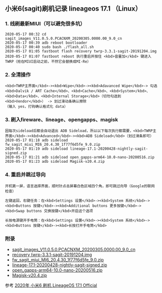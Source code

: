 ## 小米6(sagit)刷机记录 lineageos 17.1 （Linux）

### 1. 线刷最新MIUI（可以避免很多坑）
    2020-05-17 00:32 cd sagit_images_V11.0.5.0.PCACNXM_20200305.0000.00_9.0_cn
    2020-05-17 00:39 adb reboot bootloader
    2020-05-17 00:40 sudo bash ./flash_all.sh
    2020-05-17 01:05 fastboot flash recovery twrp-3.3.1-sagit-20191204.img
    2020-05-17 01:07 fastboot reboot 执行重启并按住 <kbd>音量加</kbd> 键进入TWRP（抢在MIUI启动之前，不然它会替换成MI-Re）

### 2. 全清操作
    <kbd>TWRP主界面</kbd>-><kbd>Wipe</kbd>-><kbd>Adavanced Wipe</kbd>-> 勾选<kbd>Dalvik / ART Cache</kbd>、<kbd>Cache</kbd>、<kbd>System</kbd>、<kbd>Data</kbd>、<kbd>Internal Storage</kbd>（切勿勾选到<kbd>Vendor</kbd>） -> 划过滑动条确认擦除
    （输入 yes，打钩确认格式化 data）

### 3. 刷入fireware、lineage、opengapps、magisk
    因每次sideload后都会自动退出 ADB Sideload，所以以下每次执行都需要，<kbd>TWRP主界面</kbd>-><kbd>Advanced</kbd>-><kbd>ADB Sideload</kbd>（划过滑条即可）
    2020-05-17 01:18 adb sideload fw_sagit_miui_MI6_20.4.30_1f77f6d5fe_9.0.zip
    2020-05-17 01:19 adb sideload lineage-17.1-20200428-nightly-sagit-signed.zip
    2020-05-17 01:21 adb sideload open_gapps-arm64-10.0-nano-20200516.zip
    2020-05-17 01:23 adb sideload Magisk-v20.4.zip

### 4. 重启并跳过导向
    开机第一屏，语言选择界面，顺时针点击屏幕白色区域四个角，即可跳过向导（Google的联网检查）
    
    左键返回，右键任务：在<kbd>Settings 设置</kbd>-><kbd>System 系统</kbd>-><kbd>Buttons 按键</kbd>-><kbd>Additional buttons 更多按键</kbd>-><kbd>Swap buttons 交换按键</kbd>开启这个选项

    长按电源键开手电筒：在<kbd>Settings 设置</kbd>-><kbd>System 系统</kbd>-><kbd>Buttons 按键</kbd>-><kbd>长按打开手电筒</kbd>

### 附录
- [sagit_images_V11.0.5.0.PCACNXM_20200305.0000.00_9.0_cn](https://update.miui.com/updates/v1/fullromdownload.php?d=sagit&b=F&r=cn&n=)
- [recovery twrp-3.3.1-sagit-20191204.img](https://github.com/xiaomi-msm8998/twrp_device_xiaomi_sagit/releases)
- [fw_sagit_miui_MI6_20.4.30_1f77f6d5fe_9.0.zip](https://github.com/XiaomiFirmwareUpdater/firmware_xiaomi_sagit/releases/)
- [lineage-17.1-20200428-nightly-sagit-signed.zip](https://download.lineageos.org/sagit)
- [open_gapps-arm64-10.0-nano-20200516.zip](https://opengapps.org/)
- [Magisk-v20.4.zip](https://github.com/topjohnwu/Magisk/releases)



参考 [2020年 小米6 刷机 LineageOS 17.1 Official](https://ericclose.github.io/Install-LineageOS-on-sagit.html)
